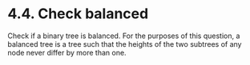 # 4.4. Check balanced

Check if a binary tree is balanced. For the purposes of this question, a balanced tree is a tree such that the heights of the two subtrees of any node never differ by more than one.


